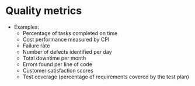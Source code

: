 # Quality metrics

- Examples:
  - Percentage of tasks completed on time
  - Cost performance measured by CPI
  - Failure rate
  - Number of defects identified per day
  - Total downtime per month
  - Errors found per line of code
  - Customer satisfaction scores
  - Test coverage (percentage of requirements covered by the test plan)
